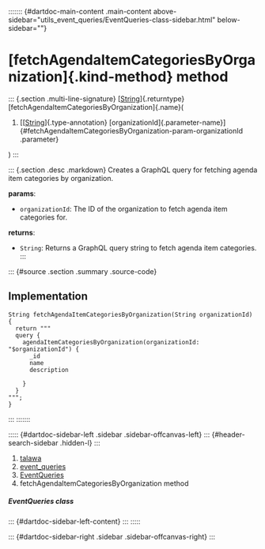 ::::::: {#dartdoc-main-content .main-content above-sidebar="utils_event_queries/EventQueries-class-sidebar.html" below-sidebar=""}
<div>

# [fetchAgendaItemCategoriesByOrganization]{.kind-method} method

</div>

::: {.section .multi-line-signature}
[[String](https://api.flutter.dev/flutter/dart-core/String-class.html)]{.returntype}
[fetchAgendaItemCategoriesByOrganization]{.name}(

1.  [[[String](https://api.flutter.dev/flutter/dart-core/String-class.html)]{.type-annotation}
    [organizationId]{.parameter-name}]{#fetchAgendaItemCategoriesByOrganization-param-organizationId
    .parameter}

)
:::

::: {.section .desc .markdown}
Creates a GraphQL query for fetching agenda item categories by
organization.

**params**:

-   `organizationId`: The ID of the organization to fetch agenda item
    categories for.

**returns**:

-   `String`: Returns a GraphQL query string to fetch agenda item
    categories.
:::

::: {#source .section .summary .source-code}
## Implementation

``` language-dart
String fetchAgendaItemCategoriesByOrganization(String organizationId) {
  return """
  query {
    agendaItemCategoriesByOrganization(organizationId: "$organizationId") {
      _id
      name
      description

    }
  }
""";
}
```
:::
:::::::

::::: {#dartdoc-sidebar-left .sidebar .sidebar-offcanvas-left}
::: {#header-search-sidebar .hidden-l}
:::

1.  [talawa](../../index.html)
2.  [event_queries](../../utils_event_queries/)
3.  [EventQueries](../../utils_event_queries/EventQueries-class.html)
4.  fetchAgendaItemCategoriesByOrganization method

##### EventQueries class

::: {#dartdoc-sidebar-left-content}
:::
:::::

::: {#dartdoc-sidebar-right .sidebar .sidebar-offcanvas-right}
:::
